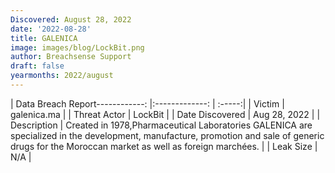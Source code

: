 ```yaml
---
Discovered: August 28, 2022
date: '2022-08-28'
title: GALENICA
image: images/blog/LockBit.png
author: Breachsense Support
draft: false
yearmonths: 2022/august
---
```


| Data Breach Report------------:     |:-------------:    | :-----:|
| Victim      | galenica.ma      | 
| Threat Actor      | LockBit      | 
| Date Discovered      | Aug 28, 2022      | 
| Description      | Created in 1978,Pharmaceutical Laboratories GALENICA are specialized in the development, manufacture, promotion and sale of generic drugs for the Moroccan market as well as foreign marchées.      | 
| Leak Size      | N/A      | 

